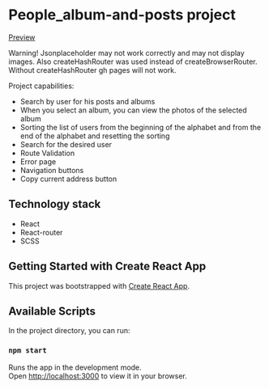 # People_album-and-posts project

[Preview](https://dimakobzar7.github.io/people_albums-and-posts/)

Warning!
Jsonplaceholder may not work correctly and may not display images.
Also createHashRouter was used instead of createBrowserRouter. Without createHashRouter gh pages will not work.

Project capabilities:

- Search by user for his posts and albums
- When you select an album, you can view the photos of the selected album
- Sorting the list of users from the beginning of the alphabet and from the end of the alphabet and resetting the sorting
- Search for the desired user
- Route Validation
- Error page
- Navigation buttons
- Copy current address button

## Technology stack

- React
- React-router
- SCSS

## Getting Started with Create React App

This project was bootstrapped with [Create React App](https://github.com/facebook/create-react-app).

## Available Scripts

In the project directory, you can run:

### `npm start`

Runs the app in the development mode.\
Open [http://localhost:3000](http://localhost:3000) to view it in your browser.
